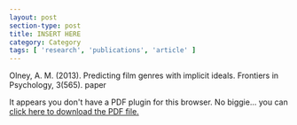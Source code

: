 ```yaml
---
layout: post
section-type: post
title: INSERT HERE
category: Category
tags: [ 'research', 'publications', 'article' ]
---
```

Olney, A. M. (2013). Predicting film genres with implicit ideals. Frontiers in Psychology, 3(565). paper

<object data="https://umdrive.memphis.edu/aolney/public/publications/INSERTHERE" type="application/pdf" width="100%" height="600px">
 
  <p>It appears you don't have a PDF plugin for this browser.
  No biggie... you can <a href="https://umdrive.memphis.edu/aolney/public/publications/INSERTHERE">click here to
  download the PDF file.</a></p>
  
</object>
